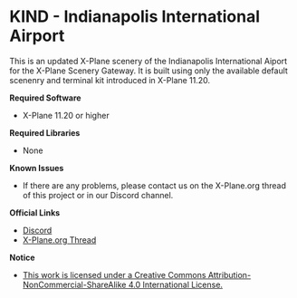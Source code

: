 # KIND - Indianapolis International Airport

This is an updated X-Plane scenery of the Indianapolis International Aiport for the X-Plane Scenery Gateway.
It is built using only the available default scenenry and terminal kit introduced in X-Plane 11.20. 

**Required Software**
* X-Plane 11.20 or higher

**Required Libraries**
* None

**Known Issues**
* If there are any problems, please contact us on the X-Plane.org thread of this project or in our Discord channel.

**Official Links**
* [Discord](https://discord.gg/rhStK8d)
* [X-Plane.org Thread](https://forums.x-plane.org/index.php?/forums/topic/172699-kind-indianapolis-international-airport-wip/)

**Notice**
* [This work is licensed under a Creative Commons Attribution-NonCommercial-ShareAlike 4.0 International License.](http://creativecommons.org/licenses/by-nc-sa/4.0/)